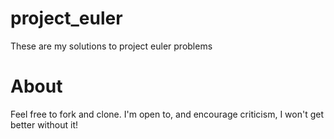 # project_euler
These are my solutions to project euler problems

# About
Feel free to fork and clone. I'm open to, and encourage criticism, I won't get better without it! 
